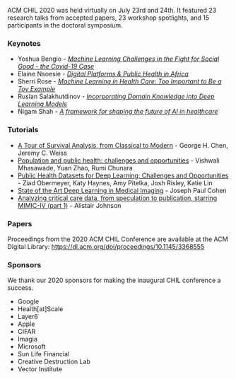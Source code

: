 ACM CHIL 2020 was held virtually on July 23rd and 24th. It featured 23 research talks from accepted papers, 23 workshop spotlights, and 15 participants in the doctoral symposium.

### Keynotes

- Yoshua Bengio - <a href="https://slideslive.com/38931907/machine-learning-challenges-in-the-fight-for-social-good-the-covid19-case" target="_blank" rel="noopener">_Machine Learning Challenges in the Fight for Social Good - the Covid-19 Case_</a>
- Elaine Nsoesie - <a href="https://slideslive.com/38931908/digital-platforms-public-health-in-africa" target="_blank" rel="noopener">_Digital Platforms & Public Health in Africa_</a>
- Sherri Rose - <a href="https://slideslive.com/38931910/machine-learning-in-health-care-too-important-to-be-a-toy-example" target="_blank" rel="noopener">_Machine Learning in Health Care: Too Important to Be a Toy Example_</a>
- Ruslan Salakhutdinov - <a href="https://slideslive.com/38931911/incorporating-domain-knowledge-into-deep-learning-models" target="_blank" rel="noopener">_Incorporating Domain Knowledge into Deep Learning Models_</a>
- Nigam Shah - <a href="https://slideslive.com/38931909/a-framework-for-shaping-the-future-of-ai-in-healthcare " target="_blank" rel="noopener">_A framework for shaping the future of AI in healthcare_</a>

### Tutorials

- <a href="https://slideslive.com/38931962/a-tour-of-survival-analysis-from-classical-to-modern" target="_blank" rel="noopener">A Tour of Survival Analysis, from Classical to Modern</a> - George H. Chen, Jeremy C. Weiss
- <a href="https://slideslive.com/38931964/machine-learning-in-population-and-public-health-challenges-and-opportunities" target="_blank" rel="noopener">Population and public health: challenges and opportunities</a> - Vishwali Mhasawade, Yuan Zhao, Rumi Chunara
- <a href="https://slideslive.com/38931961/nightingale-building-the-future-of-medicine" target="_blank" rel="noopener">Public Health Datasets for Deep Learning: Challenges and Opportunities</a> - Ziad Obermeyer, Katy Haynes, Amy Pitelka, Josh Risley, Katie Lin
- <a href="https://slideslive.com/38931963/medical-imaging-with-deep-learning" target="_blank" rel="noopener">State of the Art Deep Learning in Medical Imaging</a> - Joseph Paul Cohen
- <a href="https://slideslive.com/38931965/part-1-analyzing-critical-care-data-from-speculation-to-publication-starring-mimiciv" target="_blank" rel="noopener">Analyzing critical care data, from speculation to publication, starring MIMIC-IV (part 1)</a> - Alistair Johnson


### Papers

Proceedings from the 2020 ACM CHIL Conference are available at the ACM Digital Library: <a href="https://dl.acm.org/doi/proceedings/10.1145/3368555" target="_blank" rel="noopener">https://dl.acm.org/doi/proceedings/10.1145/3368555</a>

### Sponsors
We thank our 2020 sponsors for making the inaugural CHIL conference a success.

- Google
- Health[at]Scale
- Layer6
- Apple
- CIFAR
- Imagia
- Microsoft
- Sun Life Financial
- Creative Destruction Lab
- Vector Institute
